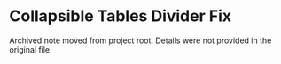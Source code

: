 # Collapsible Tables Divider Fix

Archived note moved from project root. Details were not provided in the original file.

